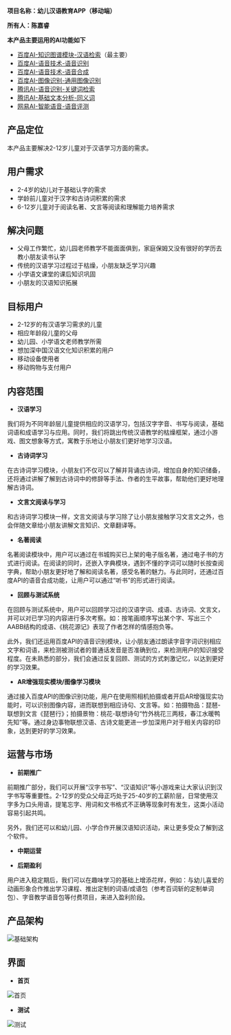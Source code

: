 **项目名称：幼儿汉语教育APP（移动端）**

**所有人：陈嘉睿**


**本产品主要运用的AI功能如下**

* [百度AI-知识图谱模块-汉语检索](http://ai.baidu.com/tech/cognitive/hanyu)（最主要）
* [百度AI-语音技术-语音识别](http://ai.baidu.com/tech/speech/asr)
* [百度AI-语音技术-语音合成](http://ai.baidu.com/tech/speech/tts)
* [百度AI-图像识别-通用图像识别](http://ai.baidu.com/tech/imagerecognition/general)
* [腾讯AI-语音识别-关键词检索](https://ai.qq.com/product/keywords.shtml)
* [腾讯AI-基础文本分析-同义词](https://ai.qq.com/product/nlpbase.shtml#synonym)
* [网易AI-智能语音-语音评测](http://openai.163.com/voice/yycp)


## 产品定位

本产品主要解决2-12岁儿童对于汉语学习方面的需求。

## 用户需求
* 2-4岁的幼儿对于基础认字的需求
* 学龄前儿童对于汉字和古诗词积累的需求
* 6-12岁儿童对于阅读名著、文言等阅读和理解能力培养需求

## 解决问题
* 父母工作繁忙，幼儿园老师教学不能面面俱到，家庭保姆又没有很好的学历去教小朋友读书认字
* 传统的汉语学习过程过于枯燥，小朋友缺乏学习兴趣
* 小学语文课堂的课后知识巩固
* 小朋友的汉语知识拓展

## 目标用户
* 2-12岁的有汉语学习需求的儿童
* 相应年龄段儿童的父母
* 幼儿园、小学语文老师教学所需
* 想加深中国汉语文化知识积累的用户
* 移动设备使用者
* 移动购物与支付用户

## 内容范围
* **汉语学习**

我们将为不同年龄层儿童提供相应的汉语学习，包括汉字字音、书写与阅读，基础词语和成语学习与应用。同时，我们将跳出传统汉语教学的枯燥框架，通过小游戏、图文想象等方式，寓教于乐地让小朋友们更好地学习汉语。

* **古诗词学习**

在古诗词学习模块，小朋友们不仅可以了解并背诵古诗词，增加自身的知识储备，还将通过讲解了解到古诗词中的修辞等手法、作者的生平故事，帮助他们更好地理解古诗词。

* **文言文阅读与学习**

和古诗词学习模块一样，文言文阅读与学习除了让小朋友接触学习文言文之外，也会伴随文章给小朋友讲解文言知识、文章翻译等。

* **名著阅读**

名著阅读模块中，用户可以通过在书城购买已上架的电子版名著，通过电子书的方式进行阅读。在阅读的同时，还嵌入字典模块，遇到不懂的字词可以随时长按查阅字典，帮助小朋友更好地了解和阅读名著，感受名著的魅力。与此同时，还通过百度API的语音合成功能，让用户可以通过“听书”的形式进行阅读。

* **回顾与测试系统**

在回顾与测试系统中，用户可以回顾学习过的汉语字词、成语、古诗词、文言文，并可以对已学习的内容进行多次考察。如：按笔画顺序写出某个字、写出三个AABB结构的成语、《桃花源记》表现了作者怎样的情感抱负等。

此外，我们还运用百度API的语音识别模块，让小朋友通过朗读字音字词识别相应文字和词语，来检测被测试者的普通话发音是否准确到位，来检测用户的知识接受程度。在未熟悉的部分，我们会通过反复回顾、测试的方式刺激记忆，以达到更好的学习效果。

* **AR增强现实模块/图像学习模块**

通过接入百度API的图像识别功能，用户在使用照相机拍摄或者开启AR增强现实功能时，可以识别图像内容，进而联想到相应诗句、文言等。如：拍摄物品：琵琶-联想到文言《琵琶行》；拍摄景物：桃花-联想诗句“竹外桃花三两枝，春江水暖鸭先知”等。通过身边事物联想汉语、古诗文能更进一步加深用户对于相关内容的印象，达到更好的学习效果。

## 运营与市场
* **前期推广**

前期推广部分，我们可以开展“汉字书写”、“汉语知识”等小游戏来让大家认识到汉字书写等重要性。2-12岁的受众父母正巧处于25-40岁的工薪阶层，日常使用汉字多为口头用语，提笔忘字、用词和文书格式不正确等现象时有发生，这类小活动容易引起共鸣。

另外，我们还可以和幼儿园、小学合作开展汉语知识活动，来让更多受众了解到这个软件。

* **中期运营**


* **后期盈利**

用户进入稳定期后，我们可以在趣味学习的基础上增添花样，例如：与幼儿喜爱的动画形象合作推出学习课程、推出定制的词语/成语包（参考百词斩的定制单词包）、字音教学语音包等付费项目，来进入盈利阶段。

## 产品架构

![基础架构](https://bdn.135editor.com/files/users/126/1261920/201811/tUcb23Ts_M7aR.jpeg)

## 界面

* **首页**


![首页](https://bdn.135editor.com/files/users/126/1261920/201811/kgC5hdTB_fbUB.png)


* **测试**


![测试](https://bdn.135editor.com/files/users/126/1261920/201811/bhrkVxm9_9Xv8.png)
